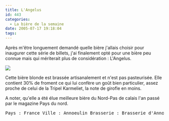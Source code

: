 ```yaml
---
title: L'Angelus
id: 443
categories:
  - La bière de la semaine
date: 2005-07-17 19:18:04
tags:
---
```


Après m'être longuement demandé quelle bière j'allais choisir pour inaugurer cette série de billets, j'ai finalement opté pour une bière peu connue mais qui mériterait plus de considération&nbsp;: L'Angelus.

![](/images/biere_de_la_semaine/l_angelus.jpg)

Cette bière blonde est brassée artisanalement et n'est pas pasteurisée. Elle contient 30% de froment ce qui lui confère un goût bien particulier, assez proche de celui de la Tripel Karmeliet, la note de girofle en moins.

A noter, qu'elle a été élue meilleure bière du Nord-Pas de calais l'an passé par le magazine Pays du nord.
 <pre>Pays : France Ville : Annoeulin Brasserie : Brasserie d'Annoeulin Type : Bière de garde Taux d'alcool : 7% Fermentation : Haute</pre>